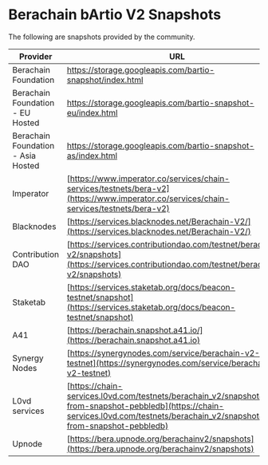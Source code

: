 # Berachain bArtio V2 Snapshots

The following are snapshots provided by the community.

| Provider                                             | URL                                                                                                                                                                                      | Database  |
| ---------------------------------------------------- | ---------------------------------------------------------------------------------------------------------------------------------------------------------------------------------------- | --------- |
| Berachain Foundation             | https://storage.googleapis.com/bartio-snapshot/index.html                                                          | pebbledb  |
| Berachain Foundation - EU Hosted | https://storage.googleapis.com/bartio-snapshot-eu/index.html                                                                             | pebbledb  |
| Berachain Foundation - Asia Hosted           | https://storage.googleapis.com/bartio-snapshot-as/index.html                                                          | pebbledb  |
| Imperator                                            | [https://www.imperator.co/services/chain-services/testnets/bera-v2](https://www.imperator.co/services/chain-services/testnets/bera-v2)                                                   | goleveldb |
| Blacknodes                                           | [https://services.blacknodes.net/Berachain-V2/](https://services.blacknodes.net/Berachain-V2/)                                                                                           | pebbledb  |
| Contribution DAO                                     | [https://services.contributiondao.com/testnet/berachain-v2/snapshots](https://services.contributiondao.com/testnet/berachain-v2/snapshots)                                               | pebbledb  |
| Staketab                                             | [https://services.staketab.org/docs/beacon-testnet/snapshot](https://services.staketab.org/docs/beacon-testnet/snapshot)                                                                 | pebbledb  |
| A41                                                  | [https://berachain.snapshot.a41.io/](https://berachain.snapshot.a41.io)                                                                                                                  | pebbledb  |
| Synergy Nodes                                        | [https://synergynodes.com/service/berachain-v2-testnet](https://synergynodes.com/service/berachain-v2-testnet)                                                                           | pebbledb  |
| L0vd services                                        | [https://chain-services.l0vd.com/testnets/berachain_v2/snapshot#sync-from-snapshot-pebbledb](https://chain-services.l0vd.com/testnets/berachain_v2/snapshot#sync-from-snapshot-pebbledb) | pebbledb  |
| Upnode                                               | [https://bera.upnode.org/berachainv2/snapshots](https://bera.upnode.org/berachainv2/snapshots) | pebbledb  |
